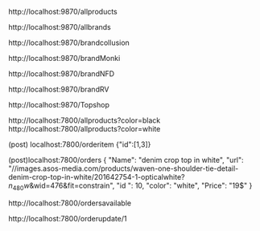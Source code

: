 
<!-- Quick Search -->
<!-- List of all Brand Products  -->
http://localhost:9870/allproducts
<!-- Quick Search -->



<!-- List of all Brands  -->
http://localhost:9870/allbrands



<!-- list of brand 1 -->
http://localhost:9870/brandcollusion



<!-- list of brand 2 -->
http://localhost:9870/brandMonki



<!-- list of brand 3 -->
http://localhost:9870/brandNFD



<!-- list of brand 4 -->
http://localhost:9870/brandRV



<!-- list of brand 5 -->
http://localhost:9870/Topshop



<!-- list of all brands products on color -->
http://localhost:7800/allproducts?color=black
http://localhost:7800/allproducts?color=white



<!-- list of items on their brand id  -->
(post) localhost:7800/orderitem
{"id":[1,3]}


<!-- placing order api  -->
(post)localhost:7800/orders
{
            "Name": "denim crop top in white",
            "url": "//images.asos-media.com/products/waven-one-shoulder-tie-detail-denim-crop-top-in-white/201642754-1-opticalwhite?$n_480w$&wid=476&fit=constrain",
            "id ": 10,
            "color": "white",
            "Price": "19$"
}



<!-- list of orders available  -->
http://localhost:7800/ordersavailable


<!-- list of orders updated  -->
http://localhost:7800/orderupdate/1




